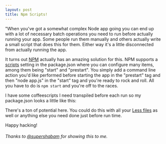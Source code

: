 ```yaml
---
layout: post
title: Npm Scripts!
---
```

"When you've got a somewhat complex Node app going you can end up with a lot of necessary batch operations you need to run before actually running your app. Some people run them manually and others actually write a small script that does this for them. Either way it's a little disconnected from actually running the app.

It turns out <a href="http://npmjs.org">NPM</a> actually has an amazing solution for this. NPM supports a <a href="http://npmjs.org/doc/scripts.html">scripts</a> setting in the package.json  where you can configure many items, among them being "start" and "prestart". You simply add a command line action you'd like performed before starting the app in the "prestart" tag  and then "node app.js" in the "start" tag and you're ready to rock and roll. All you have to do is <code>npm start</code> and you're off to the races.

I have some coffeescripts I need transpiled before each run so my package.json looks a little like this:

<script src="https://gist.github.com/2689067.js"> </script>

There's a ton of potential here. You could do this with all your <a href="http://lesscss.org">Less files</a> as well or anything else you need done just before run time.

Happy hacking!

<h6>Thanks to <a href="http://twitter.com/supershabam">@supershabam</a> for showing this to me.</h6>
